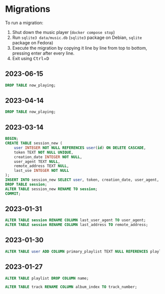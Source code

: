 # Migrations

To run a migration:
1. Shut down the music player (`docker compose stop`)
2. Run `sqlite3 data/music.db` (`sqlite3` package on Debian, `sqlite` package on Fedora)
3. Execute the migration by copying it line by line from top to bottom, pressing enter after every line.
4. Exit using <kbd>Ctrl</kbd>+<kbd>D</kbd>

## 2023-06-15
```sql
DROP TABLE now_playing;
```

## 2023-04-14
```sql
DROP TABLE now_playing;
```

## 2023-03-14
```sql
BEGIN;
CREATE TABLE session_new (
    user INTEGER NOT NULL REFERENCES user(id) ON DELETE CASCADE,
    token TEXT NOT NULL UNIQUE,
    creation_date INTEGER NOT NULL,
    user_agent TEXT NULL,
    remote_address TEXT NULL,
    last_use INTEGER NOT NULL
);
INSERT INTO session_new SELECT user, token, creation_date, user_agent, remote_address, strftime('%s', 'now') FROM session;
DROP TABLE session;
ALTER TABLE session_new RENAME TO session;
COMMIT;
```

## 2023-01-31
```sql
ALTER TABLE session RENAME COLUMN last_user_agent TO user_agent;
ALTER TABLE session RENAME COLUMN last_address TO remote_address;
```

## 2023-01-30
```sql
ALTER TABLE user ADD COLUMN primary_playlist TEXT NULL REFERENCES playlist(path) ON DELETE SET NULL;
```

## 2023-01-27
```sql
ALTER TABLE playlist DROP COLUMN name;
```

```sql
ALTER TABLE track RENAME COLUMN album_index TO track_number;
```
